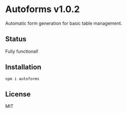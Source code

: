 # Autoforms v1.0.2

Automatic form generation for basic table management.

## Status

Fully functional!

## Installation

`npm i autoforms`

## License

MIT

